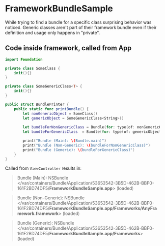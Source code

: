 # FrameworkBundleSample
While trying to find a bundle for a specific class surprising behavior was noticed. Generic classes aren't part of their framework bundle even if their definition and usage only happens in "private". 

## Code inside framework, called from App

```swift
import Foundation

private class SomeClass {
	init(){}
}

private class SomeGenericClass<T> {
	init(){}
}

public struct BundlePrinter {
	public static func printBundle() {
		let nonGenericObject = SomeClass()
		let genericObject = SomeGenericClass<String>()
		
		let bundleForNonGenericClass = Bundle(for: type(of: nonGenericObject))
		let bundleForGenericClass  = Bundle(for: type(of: genericObject))

		print("Bundle (Main): \(Bundle.main)")
		print("Bundle (Non-Generic): \(bundleForNonGenericClass)")
		print("Bundle (Generic): \(bundleForGenericClass)")
	}
}
```

Called from `ViewController` results in:
> Bundle (Main): NSBundle </var/containers/Bundle/Application/53653542-3B5D-462B-BBF0-161F2BD74DF5/**FrameworkBundleSample.app**> (loaded)

> Bundle (Non-Generic): NSBundle </var/containers/Bundle/Application/53653542-3B5D-462B-BBF0-161F2BD74DF5/**FrameworkBundleSample.app/Frameworks/AnyFramework.framework**> (loaded)

> Bundle (Generic): NSBundle </var/containers/Bundle/Application/53653542-3B5D-462B-BBF0-161F2BD74DF5/**FrameworkBundleSample.app/Frameworks**> (loaded)
